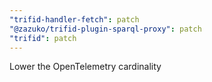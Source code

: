```yaml
---
"trifid-handler-fetch": patch
"@zazuko/trifid-plugin-sparql-proxy": patch
"trifid": patch
---
```


Lower the OpenTelemetry cardinality
